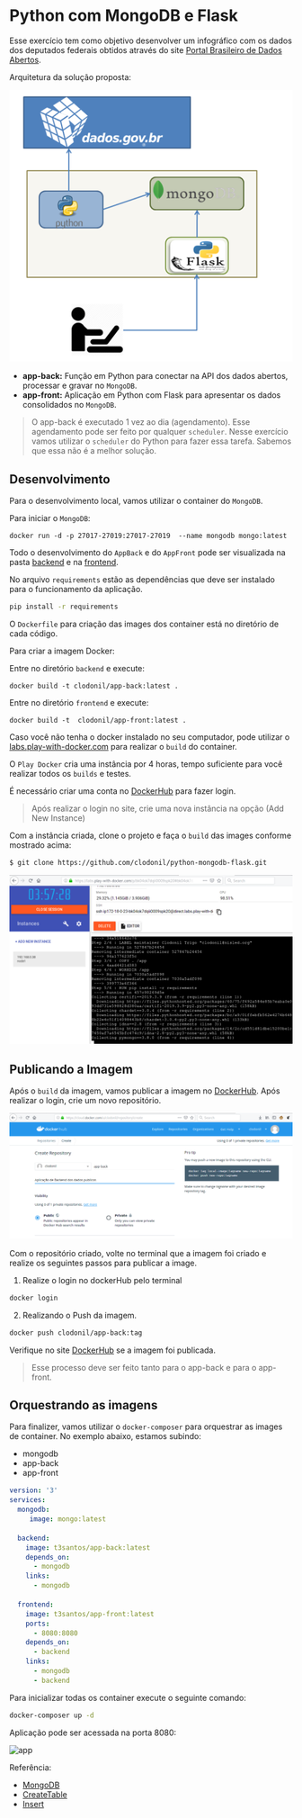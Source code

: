 # Python com MongoDB e Flask

Esse exercício tem como objetivo desenvolver um infográfico com os dados dos deputados federais obtidos através do site [Portal Brasileiro de Dados Abertos](https://dadosabertos.camara.leg.br/).

Arquitetura da solução proposta:

![arquitetura](img/arquitetura.png)


* **app-back:** Função em Python para conectar na API dos dados abertos, processar e gravar no `MongoDB`.
* **app-front:** Aplicação em Python com Flask para apresentar os dados consolidados no `MongoDB`.

> O app-back é executado 1 vez ao dia (agendamento). Esse agendamento pode ser feito por qualquer `scheduler`. Nesse exercício vamos utilizar o `scheduler` do  Python para fazer essa tarefa. Sabemos que essa não é a melhor solução.


## Desenvolvimento

Para o desenvolvimento local, vamos utilizar o container do `MongoDB`.

Para iniciar o `MongoDB`:

```
docker run -d -p 27017-27019:27017-27019  --name mongodb mongo:latest
```

Todo o desenvolvimento do `AppBack` e do `AppFront` pode ser visualizada na pasta [backend](backend) e na [frontend](frontend).

No arquivo `requirements` estão as dependências que deve ser instalado para o funcionamento da aplicação.

```bash
pip install -r requirements
```  

O `Dockerfile` para criação das images dos container está no diretório de cada código.
 
Para criar a imagem Docker:

Entre no diretório `backend` e execute:

```
docker build -t clodonil/app-back:latest .
```
Entre no diretório `frontend` e execute:

```
docker build -t  clodonil/app-front:latest .
```

Caso você não tenha o docker instalado no seu computador, pode utilizar o [labs.play-with-docker.com](https://labs.play-with-docker.com) para realizar o `build` do container.

O `Play Docker` cria uma instância por 4 horas, tempo suficiente para você realizar todos os `builds` e testes.

É necessário criar uma conta no [DockerHub](https://hub.docker.com/) para fazer login.

> Após realizar o login no site, crie uma nova instância na opção (Add New Instance)

Com a instância criada, clone o projeto e faça o `build` das images conforme mostrado acima:

```bash
$ git clone https://github.com/clodonil/python-mongodb-flask.git
```
  
 ![instance](img/instance.png)

## Publicando a Imagem

Após o `build` da imagem, vamos publicar a imagem no [DockerHub](https://hub.docker.com/). Após realizar o login, crie um novo repositório.

![createrepo](img/create_repo.png)

Com o repositório criado, volte no terminal que a imagem foi criado e realize os seguintes passos para publicar a image.


1. Realize o login no dockerHub pelo terminal
```bash
docker login
```

2. Realizando o Push da imagem.

```bash
docker push clodonil/app-back:tag
```
Verifique no site [DockerHub](https://hub.docker.com/) se a imagem foi publicada.

> Esse processo deve ser feito tanto para o app-back e para o app-front. 

## Orquestrando as imagens

Para finalizer, vamos utilizar o `docker-composer` para orquestrar as images de container. No exemplo abaixo, estamos subindo:

- mongodb
- app-back
- app-front

```yaml
version: '3'
services:
  mongodb:
     image: mongo:latest
 
  backend:
    image: t3santos/app-back:latest
    depends_on:
      - mongodb
    links:
      - mongodb

  frontend:
    image: t3santos/app-front:latest
    ports:
      - 8080:8080
    depends_on:
      - backend
    links:
      - mongodb
      - backend
```

Para inicializar todas os container execute o seguinte comando:

```bash
docker-composer up -d
```

Aplicação pode ser acessada na porta 8080:

![app](img/app.png)


Referência:

- [MongoDB](https://medium.com/grupy-rn/trabalhando-com-python-e-mongodb-1d23ee042658)
- [CreateTable](https://www.w3schools.com/python/python_mongodb_create_db.asp)
- [Insert](https://www.w3schools.com/python/python_mongodb_insert.asp)
